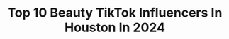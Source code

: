 ---
title: Top 10 Beauty TikTok Influencers In Houston In 2024
description: >-
  Find top beauty TikTok influencers in Houston in 2024. Most popular hashtags: #fyp #houston #beauty #foryoupage.
platform: TikTok
hits: 24
text_top: Discover the most popular TikTok profiles on inBeat.
text_bottom: Our database aggregates 24 TikTok influencers like this in Houston, United States for you to work with.
profiles:
  - username: "hala_st"
    fullname: >-
      Hala Taha
    bio: >-
      Houston 🚀 | Saudi 🐪 | Sudan ☀️
    location: "United States"
    followers: 12000
    engagement: 742
    commentsToLikes: 0.062745
    id: ckd0i8unpevw70j23z7vvc01x
    verified: false
    hashtags: "#fyp, #foryoupage, #foryourpage, #letsfaceit"
  - username: "vivaalaad"
    fullname: >-
      Dee
    bio: >-
      I make bomb brows Follow to see future content 🔥
    location: "United States"
    followers: 3721
    engagement: 1058
    commentsToLikes: 0.021966
    id: ckbf5tmbov1sc0j23vzzcth9h
    verified: false
    hashtags: "#houston, #fyp, #ombrepowdereyebrows, #ombrepowderbrows"
  - username: "estefisaavy"
    fullname: >-
      Estefania Saavedra
    bio: >-
      Anxiety Makes Me Funny 11403 Barker Cypress, Ste J #140 Cypress, TX. 77433 🇪🇨
    location: "United States"
    followers: 1400000
    engagement: 1558
    commentsToLikes: 0.016005
    id: ckcejplhusp8u0j235bvlpinz
    verified: true
    hashtags: "#trend, #latina, #duet, #greenscreenvideo"
  - username: "mr___fabulous"
    fullname: >-
      MRFABULOUS
    bio: >-
      I CREATE MAKEUP TUTORIALS. IG: @mr.fabulous 📍Houston,TX
    location: "United States"
    followers: 6439
    engagement: 1226
    commentsToLikes: 0.042562
    id: ck9kbo92um0d30j78ncc6kmd5
    verified: false
    hashtags: "#louisvuitton, #fyp, #makeup, #fembot"
  - username: "jus_kandice"
    fullname: >-
      Kandice
    bio: >-
      Pretty lil chic from da Southside Houston, TX (🦄 A safe place for BARBZ)
    location: "United States"
    followers: 9800
    engagement: 856
    commentsToLikes: 0.046529
    id: cka7ni16xx3pe0i786bohe0fs
    verified: false
    hashtags: "#foryoupage, #rhoa, #prayforvictoria, #fyp"
  - username: "mego__"
    fullname: >-
      Meg O.
    bio: >-
      beauty lover, mom of 3 having fun, sharing favorite things 📍Houston
    location: "United States"
    followers: 5440
    engagement: 691
    commentsToLikes: 0.057289
    id: ck8rs69unxeww0j78a3ewrvuf
    verified: false
    hashtags: "#makeup, #momsoftiktok, #makeuphacks, #drugstoremakeup"
  - username: "ashlynnhirth"
    fullname: >-
      Ashlynn Hirth
    bio: >-
      Houston
    location: "United States"
    followers: 43600
    engagement: 929
    commentsToLikes: 0.031179
    id: ckbf8f7w1ywb70j23kqsd2gmy
    verified: false
    hashtags: "#texas, #transformation, #greenscreen, #fyp"
  - username: "xoxohannahluv"
    fullname: >-
      (:
    bio: >-
      hotel without the el<3 Htown📍💋
    location: "United States"
    followers: 19200
    engagement: 1070
    commentsToLikes: 0.032297
    id: ckbl4dmhf1wct0j23diqll2g6
    verified: false
    hashtags: "#aeriereal, #fyp, #viral, #justaddbriskzero"
  - username: "statickiss"
    fullname: >-
      ⚡️💋Statickiss
    bio: >-
      
    location: "United States"
    followers: 2831
    engagement: 1040
    commentsToLikes: 0.066030
    id: ck8key137bkvl0j78fmbdikhb
    verified: false
    hashtags: "#nature, #explore, #viral, #hike"
  - username: "9mayraalejandra"
    fullname: >-
      Beauty_by_Mayra
    bio: >-
      
    location: "United States"
    followers: 3369
    engagement: 639
    commentsToLikes: 0.067866
    id: cka0kfe7pmebm0i78ye4t7ocm
    verified: false
    hashtags: "#25, #mexico, #norte, #burpees"
---